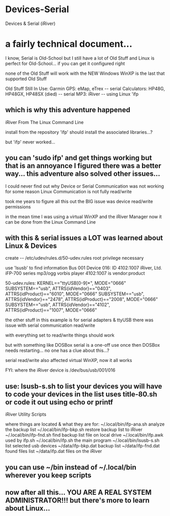 # Devices-Serial
Devices & Serial (iRiver)

a fairly technical document...
================================================================================
I know, Serial is Old-School but I still have a lot of Old Stuff
and Linux is perfect for Old-School... if you can get it configured right

none of the Old Stuff will work with the NEW Windows
WinXP is the last that supported Old Stuff

Old Stuff Still In Use:
Garmin GPS: eMap, eTrex -- serial
Calculators: HP48G, HP48GX, HP48SX (died) -- serial
MP3: iRiver -- using Linux 'ifp

which is why this adventure happened
--------------------------------------------------------------------------------
iRiver From The Linux Command Line

install from the repository 'ifp'
should install the associated libraries...?

but 'ifp' never worked...

you can 'sudo ifp' and get things working but that is an annoyance
I figured there was a better way...
this adventure also solved other issues...
--------------------------------------------------------------------------------
I could never find out why Device or Serial Communication was not working
for some reason Linux Communication is not fully read/write

took me years to figure all this out
the BIG issue was device read/write permissions

in the mean time I was using a virtual WinXP and the iRiver Manager
now it can be done from the Linux Command Line

with this & serial issues a LOT was learned about Linux & Devices
--------------------------------------------------------------------------------
create -- /etc/udev/rules.d/50-udev.rules
root privilege necessary

use 'lsusb' to find information
Bus 001 Device 016: ID 4102:1007 iRiver, Ltd. iFP-700 series mp3/ogg vorbis player
4102:1007 is vendor:product

50-udev.rules:
KERNEL=="ttyUSB[0-9]*", MODE="0666"
SUBSYSTEM=="usb", ATTRS{idVendor}=="0403", ATTRS{idProduct}=="6010", MODE="0666"
SUBSYSTEM=="usb", ATTRS{idVendor}=="2478", ATTRS{idProduct}=="2008", MODE="0666"
SUBSYSTEM=="usb", ATTRS{idVendor}=="4102", ATTRS{idProduct}=="1007", MODE="0666"

the other stuff in this example is for serial adapters & ttyUSB
there was issue with serial communication read/write

with everything set to read/write things should work

but with something like DOSBox serial is a one-off
use once then DOSBox needs restarting... no one has a clue about this...?

serial read/write also affected virtual WinXP, now it all works

FYI: where the iRiver device is
/dev/bus/usb/001/016

use: lsusb-s.sh to list your devices
you will have to code your devices in the list
uses title-80.sh or code it out using echo or printf
--------------------------------------------------------------------------------
iRiver Utility Scripts

where things are located & what they are for:
~/.local/bin/ifp-ana.sh    analyze the backup list
~/.local/bin/ifp-bkp.sh    restore backup list to iRiver
~/.local/bin/ifp-fnd.sh    find backup list file on local drive
~/.local/bin/ifp.awk       used by ifp.sh
~/.local/bin/ifp.sh        the main program
~/.local/bin/lsusb-s.sh    list selected usb devices
      ~/data/ifp-bkp.dat   backup list
      ~/data/ifp-fnd.dat   found files list
      ~/data/ifp.dat       files on the iRiver

you can use ~/bin instead of ~/.local/bin
wherever you keep scripts
--------------------------------------------------------------------------------
now after all this...
YOU ARE A REAL SYSTEM ADMINISTRATOR!!!
but there's more to learn about Linux...
--------------------------------------------------------------------------------
